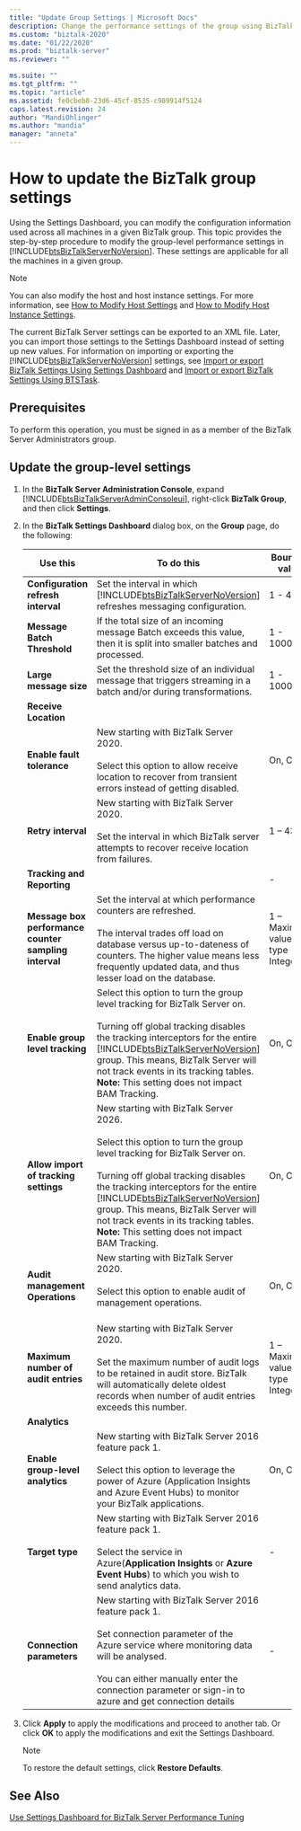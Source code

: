 ```yaml
---
title: "Update Group Settings | Microsoft Docs"
description: Change the performance settings of the group using BizTalk Server Administration
ms.custom: "biztalk-2020"
ms.date: "01/22/2020"
ms.prod: "biztalk-server"
ms.reviewer: ""

ms.suite: ""
ms.tgt_pltfrm: ""
ms.topic: "article"
ms.assetid: fe0cbeb8-23d6-45cf-8535-c989914f5124
caps.latest.revision: 24
author: "MandiOhlinger"
ms.author: "mandia"
manager: "anneta"
---
```

# How to update the BizTalk group settings
Using the Settings Dashboard, you can modify the configuration information used across all machines in a given BizTalk group. This topic provides the step-by-step procedure to modify the group-level performance settings in [!INCLUDE[btsBizTalkServerNoVersion](../includes/btsbiztalkservernoversion-md.md)]. These settings are applicable for all the machines in a given group.  

> [!NOTE]
>  You can also modify the host and host instance settings. For more information, see [How to Modify Host Settings](../core/how-to-modify-host-settings.md) and [How to Modify Host Instance Settings](../core/how-to-modify-host-instance-settings.md).  

 The current BizTalk Server settings can be exported to an XML file. Later, you can import those settings to the Settings Dashboard instead of setting up new values. For information on importing or exporting the [!INCLUDE[btsBizTalkServerNoVersion](../includes/btsbiztalkservernoversion-md.md)] settings, see [Import or export BizTalk Settings Using Settings Dashboard](how-to-import-biztalk-settings-using-settings-dashboard.md) and [Import or export BizTalk Settings Using BTSTask](how-to-import-biztalk-settings-using-btstask.md). 

## Prerequisites  
 To perform this operation, you must be signed in as a member of the BizTalk Server Administrators group.  

## Update the group-level settings  

1. In the **BizTalk Server Administration Console**, expand [!INCLUDE[btsBizTalkServerAdminConsoleui](../includes/btsbiztalkserveradminconsoleui-md.md)], right-click **BizTalk Group**, and then click **Settings**.  

2. In the **BizTalk Settings Dashboard** dialog box, on the **Group** page, do the following:  


   |                       Use this                        |                                                                                                                                                                                          To do this                                                                                                                                                                                           |          Boundary values          | Default value |                                                Upgrade logic                                                |
   |-------------------------------------------------------|-----------------------------------------------------------------------------------------------------------------------------------------------------------------------------------------------------------------------------------------------------------------------------------------------------------------------------------------------------------------------------------------------|-----------------------------------|---------------|-------------------------------------------------------------------------------------------------------------|
   |          **Configuration refresh interval**           |                                                                                                                        Set the interval in which [!INCLUDE[btsBizTalkServerNoVersion](../includes/btsbiztalkservernoversion-md.md)] refreshes messaging configuration.                                                                                                                        |             1 - 43200             |       -       |                                                      -                                                      |
   |              **Message Batch Threshold**              |                                                                                                                                    If the total size of an incoming message Batch exceeds this value, then it is split into smaller batches and processed.                                                                                                                                    |           1 - 10000000            |    102400     | Copies the HKEY_LOCAL_MACHINE\Software\Microsoft\BizTalk Server\3.0\Administration\TransformThreshold value |
   |                **Large message size**                 |                                                                                                                                       Set the threshold size of an individual message that triggers streaming in a batch and/or during transformations.                                                                                                                                       |           1 - 10000000            |    1000000    |           Maximum of the existing **Large message size** and **LargeMessageFragmentSize** values.           |
   |              **Receive Location**                     |
   |              **Enable fault tolerance**               | New starting with BizTalk Server 2020.<br /><br />Select this option to allow receive location to recover from transient errors instead of getting disabled. |              On, Off              |      Off       |
   |              **Retry interval**                       | New starting with BizTalk Server 2020.<br /><br /> Set the interval in which BizTalk server attempts to recover receive location from failures.                                                                        | 1 – 43200 |       60       |              -               |                                                  -                                                      |
   |              **Tracking and Reporting**               |                                                                                                                                                                                                                                                                                                                                                                                               |                 -                 |       -       |                                                      -                                                      |
   | **Message box performance counter sampling interval** |                                                                       Set the interval at which performance counters are refreshed.<br /><br /> The interval trades off load on database versus up-to-dateness of counters. The higher value means less frequently updated data, and thus lesser load on the database.                                                                        | 1 – Maximum value of type Integer |       -       |               Largest value on any machine in the BizTalk group if present. If not, default.                |
   |            **Enable group level tracking**            | Select this option to turn the group level tracking for BizTalk Server on.<br /><br /> Turning off global tracking disables the tracking interceptors for the entire [!INCLUDE[btsBizTalkServerNoVersion](../includes/btsbiztalkservernoversion-md.md)] group. This means, BizTalk Server will not track events in its tracking tables. **Note:**  This setting does not impact BAM Tracking. |              On, Off              |      On       |                                                      -                                                      |
   |            **Allow import of tracking settings**      | New starting with BizTalk Server 2026.<br /><br /> Select this option to turn the group level tracking for BizTalk Server on.<br /><br /> Turning off global tracking disables the tracking interceptors for the entire [!INCLUDE[btsBizTalkServerNoVersion](../includes/btsbiztalkservernoversion-md.md)] group. This means, BizTalk Server will not track events in its tracking tables. **Note:**  This setting does not impact BAM Tracking. |              On, Off              |      On       |
   |            **Audit management Operations**            | New starting with BizTalk Server 2020.<br /><br />Select this option to enable audit of management operations.<br /><br /> |              On, Off              |      Off       |
   |            **Maximum number of audit entries**        | New starting with BizTalk Server 2020.<br /><br />Set the maximum number of audit logs to be retained in  audit store. BizTalk will automatically delete oldest records when number of audit entries exceeds this number. | 1 – Maximum value of type Integer |       10000       |              -               |
   |             **Analytics**                             |
   |            **Enable group-level analytics**           | New starting with BizTalk Server 2016 feature pack 1.<br /><br />Select this option to leverage the power of Azure (Application Insights and Azure Event Hubs) to monitor your BizTalk applications.  |              On, Off              |      Off       |
   |            **Target type**                            | New starting with BizTalk Server 2016 feature pack 1.<br /><br />Select the service in Azure(**Application Insights** or **Azure Event Hubs**) to which you wish to send analytics data. |              -              |      None selected       |
   |            **Connection parameters**                  | New starting with BizTalk Server 2016 feature pack 1.<br /><br />Set connection parameter of the Azure service where monitoring data will be analysed. <br /><br /> You can either manually enter the connection parameter or sign-in to azure and get connection details  |              -              |     Empty      |

3. Click **Apply** to apply the modifications and proceed to another tab. Or click **OK** to apply the modifications and exit the Settings Dashboard.  

   > [!NOTE]
   >  To restore the default settings, click **Restore Defaults**.  

## See Also  
 [Use Settings Dashboard for BizTalk Server Performance Tuning](../core/using-settings-dashboard-for-biztalk-server-performance-tuning.md)